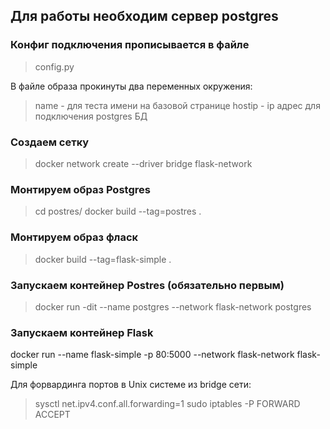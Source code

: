 ## Для работы необходим сервер postgres
### Конфиг подключения прописывается в файле
> config.py

В файле образа прокинуты два переменных окружения:
> name - для теста имени на базовой странице
> hostip - ip адрес для подключения postgres БД

### Создаем сетку
> docker network create --driver bridge flask-network

### Монтируем образ Postgres
> cd postres/
> docker build --tag=postres .

### Монтируем образ фласк
> docker build --tag=flask-simple .

### Запускаем контейнер Postres (обязательно первым)
> docker run -dit --name postgres --network flask-network postgres

### Запускаем контейнер Flask
docker run --name flask-simple -p 80:5000 --network flask-network flask-simple


Для форвардинга портов в Unix системе из bridge сети:
> sysctl net.ipv4.conf.all.forwarding=1
> sudo iptables -P FORWARD ACCEPT
